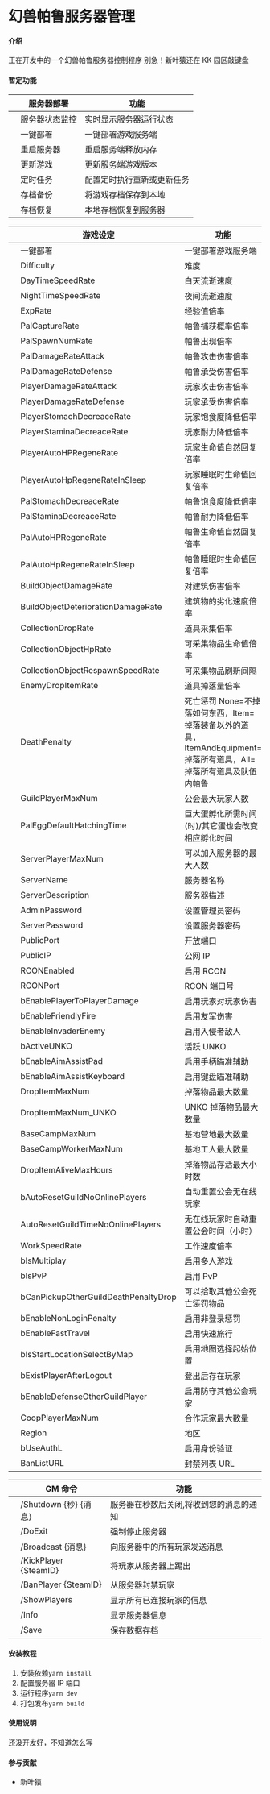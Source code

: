# 幻兽帕鲁服务器管理

#### 介绍

正在开发中的一个幻兽帕鲁服务器控制程序
别急！新叶猿还在 KK 园区敲键盘

#### 暂定功能

|     | 服务器部署     | 功能                       |
| --- | -------------- | -------------------------- |
|     | 服务器状态监控 | 实时显示服务器运行状态     |
|     | 一键部署       | 一键部署游戏服务端         |
|     | 重启服务器     | 重启服务端释放内存         |
|     | 更新游戏       | 更新服务端游戏版本         |
|     | 定时任务       | 配置定时执行重新或更新任务 |
|     | 存档备份       | 将游戏存档保存到本地       |
|     | 存档恢复       | 本地存档恢复到服务器       |

|     | 游戏设定                             | 功能                                                                                                               |
| --- | ------------------------------------ | ------------------------------------------------------------------------------------------------------------------ |
|     | 一键部署                             | 一键部署游戏服务端                                                                                                 |
|     | Difficulty                           | 难度                                                                                                               |
|     | DayTimeSpeedRate                     | 白天流逝速度                                                                                                       |
|     | NightTimeSpeedRate                   | 夜间流逝速度                                                                                                       |
|     | ExpRate                              | 经验值倍率                                                                                                         |
|     | PalCaptureRate                       | 帕鲁捕获概率倍率                                                                                                   |
|     | PalSpawnNumRate                      | 帕鲁出现倍率                                                                                                       |
|     | PalDamageRateAttack                  | 帕鲁攻击伤害倍率                                                                                                   |
|     | PalDamageRateDefense                 | 帕鲁承受伤害倍率                                                                                                   |
|     | PlayerDamageRateAttack               | 玩家攻击伤害倍率                                                                                                   |
|     | PlayerDamageRateDefense              | 玩家承受伤害倍率                                                                                                   |
|     | PlayerStomachDecreaceRate            | 玩家饱食度降低倍率                                                                                                 |
|     | PlayerStaminaDecreaceRate            | 玩家耐力降低倍率                                                                                                   |
|     | PlayerAutoHPRegeneRate               | 玩家生命值自然回复倍率                                                                                             |
|     | PlayerAutoHpRegeneRateInSleep        | 玩家睡眠时生命值回复倍率                                                                                           |
|     | PalStomachDecreaceRate               | 帕鲁饱食度降低倍率                                                                                                 |
|     | PalStaminaDecreaceRate               | 帕鲁耐力降低倍率                                                                                                   |
|     | PalAutoHPRegeneRate                  | 帕鲁生命值自然回复倍率                                                                                             |
|     | PalAutoHpRegeneRateInSleep           | 帕鲁睡眠时生命值回复倍率                                                                                           |
|     | BuildObjectDamageRate                | 对建筑伤害倍率                                                                                                     |
|     | BuildObjectDeteriorationDamageRate   | 建筑物的劣化速度倍率                                                                                               |
|     | CollectionDropRate                   | 道具采集倍率                                                                                                       |
|     | CollectionObjectHpRate               | 可采集物品生命值倍率                                                                                               |
|     | CollectionObjectRespawnSpeedRate     | 可采集物品刷新间隔                                                                                                 |
|     | EnemyDropItemRate                    | 道具掉落量倍率                                                                                                     |
|     | DeathPenalty                         | 死亡惩罚 None=不掉落如何东西，Item=掉落装备以外的道具，ItemAndEquipment=掉落所有道具，All=掉落所有道具及队伍内帕鲁 |
|     | GuildPlayerMaxNum                    | 公会最大玩家人数                                                                                                   |
|     | PalEggDefaultHatchingTime            | 巨大蛋孵化所需时间(时)/其它蛋也会改变相应孵化时间                                                                  |
|     | ServerPlayerMaxNum                   | 可以加入服务器的最大人数                                                                                           |
|     | ServerName                           | 服务器名称                                                                                                         |
|     | ServerDescription                    | 服务器描述                                                                                                         |
|     | AdminPassword                        | 设置管理员密码                                                                                                     |
|     | ServerPassword                       | 设置服务器密码                                                                                                     |
|     | PublicPort                           | 开放端口                                                                                                           |
|     | PublicIP                             | 公网 IP                                                                                                            |
|     | RCONEnabled                          | 启用 RCON                                                                                                          |
|     | RCONPort                             | RCON 端口号                                                                                                        |
|     | bEnablePlayerToPlayerDamage          | 启用玩家对玩家伤害                                                                                                 |
|     | bEnableFriendlyFire                  | 启用友军伤害                                                                                                       |
|     | bEnableInvaderEnemy                  | 启用入侵者敌人                                                                                                     |
|     | bActiveUNKO                          | 活跃 UNKO                                                                                                          |
|     | bEnableAimAssistPad                  | 启用手柄瞄准辅助                                                                                                   |
|     | bEnableAimAssistKeyboard             | 启用键盘瞄准辅助                                                                                                   |
|     | DropItemMaxNum                       | 掉落物品最大数量                                                                                                   |
|     | DropItemMaxNum_UNKO                  | UNKO 掉落物品最大数量                                                                                              |
|     | BaseCampMaxNum                       | 基地营地最大数量                                                                                                   |
|     | BaseCampWorkerMaxNum                 | 基地工人最大数量                                                                                                   |
|     | DropItemAliveMaxHours                | 掉落物品存活最大小时数                                                                                             |
|     | bAutoResetGuildNoOnlinePlayers       | 自动重置公会无在线玩家                                                                                             |
|     | AutoResetGuildTimeNoOnlinePlayers    | 无在线玩家时自动重置公会时间（小时）                                                                               |
|     | WorkSpeedRate                        | 工作速度倍率                                                                                                       |
|     | bIsMultiplay                         | 启用多人游戏                                                                                                       |
|     | bIsPvP                               | 启用 PvP                                                                                                           |
|     | bCanPickupOtherGuildDeathPenaltyDrop | 可以拾取其他公会死亡惩罚物品                                                                                       |
|     | bEnableNonLoginPenalty               | 启用非登录惩罚                                                                                                     |
|     | bEnableFastTravel                    | 启用快速旅行                                                                                                       |
|     | bIsStartLocationSelectByMap          | 启用地图选择起始位置                                                                                               |
|     | bExistPlayerAfterLogout              | 登出后存在玩家                                                                                                     |
|     | bEnableDefenseOtherGuildPlayer       | 启用防守其他公会玩家                                                                                               |
|     | CoopPlayerMaxNum                     | 合作玩家最大数量                                                                                                   |
|     | Region                               | 地区                                                                                                               |
|     | bUseAuthL                            | 启用身份验证                                                                                                       |
|     | BanListURL                           | 封禁列表 URL                                                                                                       |

|     | GM 命令               | 功能                                    |
| --- | --------------------- | --------------------------------------- |
|     | /Shutdown {秒} {消息} | 服务器在秒数后关闭,将收到您的消息的通知 |
|     | /DoExit               | 强制停止服务器                          |
|     | /Broadcast {消息}     | 向服务器中的所有玩家发送消息            |
|     | /KickPlayer {SteamID} | 将玩家从服务器上踢出                    |
|     | /BanPlayer {SteamID}  | 从服务器封禁玩家                        |
|     | /ShowPlayers          | 显示所有已连接玩家的信息                |
|     | /Info                 | 显示服务器信息                          |
|     | /Save                 | 保存数据存档                            |

#### 安装教程

1. 安装依赖`yarn install`
2. 配置服务器 IP 端口
3. 运行程序`yarn dev`
4. 打包发布`yarn build`

#### 使用说明

还没开发好，不知道怎么写

#### 参与贡献

-   新叶猿
